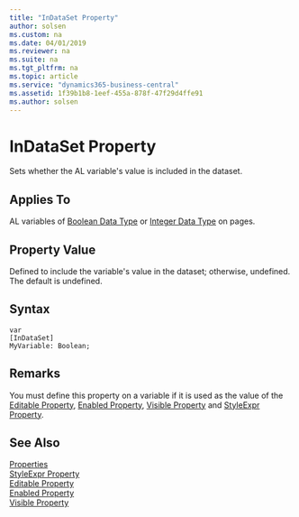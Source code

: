 ```yaml
---
title: "InDataSet Property"
author: solsen
ms.custom: na
ms.date: 04/01/2019
ms.reviewer: na
ms.suite: na
ms.tgt_pltfrm: na
ms.topic: article
ms.service: "dynamics365-business-central"
ms.assetid: 1f39b1b8-1eef-455a-878f-47f29d4ffe91
ms.author: solsen
---
```


 

# InDataSet Property
Sets whether the AL variable's value is included in the dataset.  

## Applies To  
 AL variables of [Boolean Data Type](../datatypes/devenv-boolean-data-type.md) or [Integer Data Type](../datatypes/devenv-integer-data-type.md) on pages.  

## Property Value  
Defined to include the variable's value in the dataset; otherwise, undefined. The default is undefined.  

## Syntax
```
var
[InDataSet]
MyVariable: Boolean;
```


## Remarks  
 You must define this property on a variable if it is used as the value of the [Editable Property](devenv-styleexpr-property.md), [Enabled Property](devenv-styleexpr-property.md), [Visible Property](devenv-styleexpr-property.md) and [StyleExpr Property](devenv-styleexpr-property.md).  

## See Also  
<!--
 [How to: Style Field Text on a Page](How-to--Style-Field-Text-on-a-Page.md)
-->
[Properties](devenv-properties.md)  
[StyleExpr Property](devenv-styleexpr-property.md)   
[Editable Property](devenv-styleexpr-property.md)  
[Enabled Property](devenv-styleexpr-property.md)  
[Visible Property](devenv-styleexpr-property.md)
